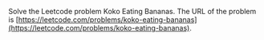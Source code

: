 Solve the Leetcode problem Koko Eating Bananas.
The URL of the problem is [https://leetcode.com/problems/koko-eating-bananas](https://leetcode.com/problems/koko-eating-bananas).
